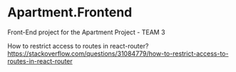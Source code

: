 # Apartment.Frontend
Front-End project for the Apartment Project - TEAM 3


How to restrict access to routes in react-router?
https://stackoverflow.com/questions/31084779/how-to-restrict-access-to-routes-in-react-router
